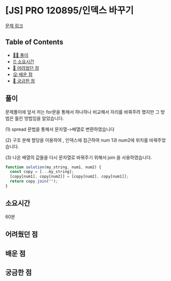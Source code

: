 <!-- 제목으로 다음과 같은 내용으로 작성해주세요 ! -->
<!-- 📚 언어 : e.g. Javascript -> [JS], Python -> [Python]  -->
<!-- 📕 백준 : BOJ 문제번호/문제제목 e.g. BOJ 2577/숫자의 개수 -->
<!-- 📗 프로그래머스 : PRO 문제번호/문제제목 e.g. PRO 120812/최빈값 구하기 -->
<!-- 💁🏻 백준허브를 사용하시면 프로그래머스의 문제번호도 확인하실 수 있습니다 -->

# [JS] PRO 120895/인덱스 바꾸기

<!-- 아래에 # 을 지우고 문제 링크를 입력해주세요 ! -->

[문제 링크](https://school.programmers.co.kr/learn/courses/30/lessons/120895)

## Table of Contents

- [✍🏻 풀이](#풀이)
- [⏰ 소요시간](#소요시간)
- [🫠 어려웠던 점](#어려웠던-점)
- [😮 배운 점](#배운-점)
- [🤔 궁금한 점](#궁금한-점)

## 풀이

<!-- ```옆에 사용하는 언어를 기입하세요 e.g. javascript, python -->

문제풀이에 앞서 저는 for문을 통해서 하나하나 비교해서 자리를 바꿔주려 했지만 그 방법은 틀린 방법임을 알았습니다.

(1) spread 문법을 통해서 문자열->배열로 변환하였습니다

(2) 구조 분해 할당을 이용하여 , 인덱스에 접근하여 num 1과 num2에 위치를 바꿔주었습니다.

(3) 나온 배열의 값들을 다시 문자열로 바꿔주기 위해서 join 을 사용하였습니다.

```javascript
function solution(my_string, num1, num2) {
  const copy = [...my_string];
  [copy[num1], copy[num2]] = [copy[num2], copy[num1]];
  return copy.join("");
}
```

## 소요시간

60분

## 어려웠던 점

## 배운 점

## 궁금한 점
